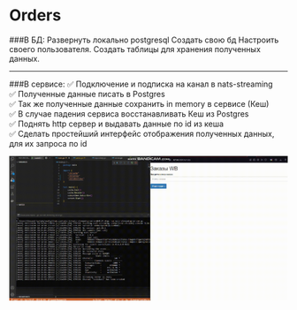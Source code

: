 # Orders
###В БД: 
Развернуть локально postgresql
Создать свою бд
Настроить своего пользователя. 
Создать таблицы для хранения полученных данных.
____
###В сервисе:
:white_check_mark: Подключение и подписка на канал в nats-streaming\
:white_check_mark: Полученные данные писать в Postgres\
:white_check_mark: Так же полученные данные сохранить in memory в сервисе (Кеш)\
:white_check_mark: В случае падения сервиса восстанавливать Кеш из Postgres\
:white_check_mark: Поднять http сервер и выдавать данные по id из кеша\
:white_check_mark: Сделать простейший интерфейс отображения полученных данных, для
их запроса по id

![video](https://raw.githubusercontent.com/AlexSergo/Orders/main/video.gif)

